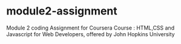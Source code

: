 # module2-assignment
Module 2 coding Assignment for Coursera Course : HTML,CSS and Javascript for Web Developers, offered by John Hopkins University
